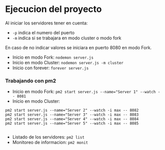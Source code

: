 # Ejecucion del proyecto

Al iniciar los servidores tener en cuenta: 

* ` -p ` indica el numero del puerto
* ` -m ` indica si se trabajara en modo cluster o modo fork

En caso de no indicar valores se iniciara en puerto 8080 en modo Fork.

* Inicio en modo Fork: ` nodemon server.js ` 
* Inicio en modo Cluster: ` nodemon server.js -m cluster `
* Inicio con forever: ` forever server.js `

### Trabajando con pm2 

* Inicio en modo Fork: ` pm2 start server.js --name="Server 1" --watch -- 8081 `
* Inicio en modo Cluster: 

```
pm2 start server.js --name="Server 2" --watch -i max -- 8082
pm2 start server.js --name="Server 3" --watch -i max -- 8083
pm2 start server.js --name="Server 4" --watch -i max -- 8084
pm2 start server.js --name="Server 5" --watch -i max -- 8085


```

* Listado de los servidores: ` pm2 list `
* Monitoreo de informacion: ` pm2 monit `